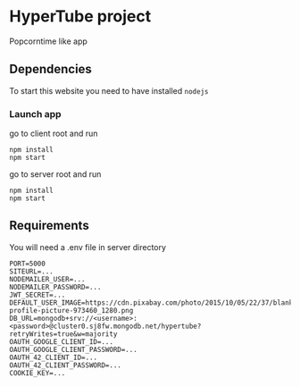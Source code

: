 # HyperTube project
Popcorntime like app
## Dependencies
To start this website you need to have installed `nodejs`
### Launch app
go to client root and run
```shell
npm install
npm start
```
go to server root and run
```shell
npm install
npm start
```
## Requirements
You will need a .env file in server directory
```
PORT=5000
SITEURL=...
NODEMAILER_USER=...
NODEMAILER_PASSWORD=...
JWT_SECRET=...
DEFAULT_USER_IMAGE=https://cdn.pixabay.com/photo/2015/10/05/22/37/blank-profile-picture-973460_1280.png
DB_URL=mongodb+srv://<username>:<password>@cluster0.sj8fw.mongodb.net/hypertube?retryWrites=true&w=majority
OAUTH_GOOGLE_CLIENT_ID=...
OAUTH_GOOGLE_CLIENT_PASSWORD=...
OAUTH_42_CLIENT_ID=...
OAUTH_42_CLIENT_PASSWORD=...
COOKIE_KEY=...
```
